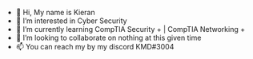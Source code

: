 - 👋 Hi, My name is Kieran
- 👀 I’m interested in Cyber Security
- 🌱 I’m currently learning CompTIA Security + | CompTIA Networking + 
- 💞️ I’m looking to collaborate on nothing at this given time
- 📫 You can reach my by my discord KMD#3004

<!---
KMD-19/KMD-19 is a ✨ special ✨ repository because its `README.md` (this file) appears on your GitHub profile.
You can click the Preview link to take a look at your changes.
--->

